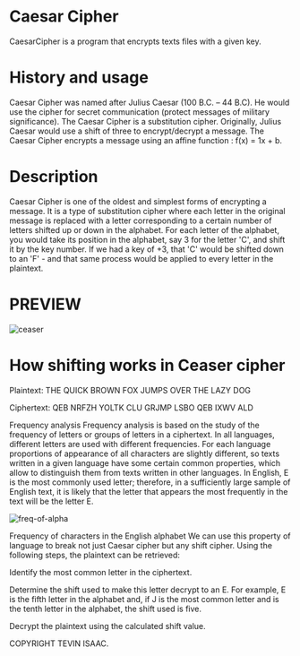 # Caesar Cipher
CaesarCipher is a program that encrypts texts files with a given key.
# History and usage
 Caesar Cipher was named after Julius Caesar (100 B.C. – 44 B.C). He would use the cipher for secret communication (protect messages of military significance). The Caesar Cipher is a substitution cipher. Originally, Julius Caesar would use a shift of three to encrypt/decrypt a message. The Caesar Cipher encrypts a message using an affine function : f(x) = 1x + b.
# Description
Caesar Cipher is one of the oldest and simplest forms of encrypting a message. It is a type of substitution cipher where each letter in the original message is replaced with a letter corresponding to a certain number of letters shifted up or down in the alphabet. For each letter of the alphabet, you would take its position in the alphabet, say 3 for the letter 'C', and shift it by the key number. If we had a key of +3, that 'C' would be shifted down to an 'F' - and that same process would be applied to every letter in the plaintext.

# PREVIEW
![ceaser](https://user-images.githubusercontent.com/81568615/128158169-e70f0336-63e1-4233-a62c-bf978da4ba02.gif)



# How shifting works in Ceaser cipher
Plaintext: THE QUICK BROWN FOX JUMPS OVER THE LAZY DOG

Ciphertext: QEB NRFZH YOLTK CLU GRJMP LSBO QEB IXWV ALD

Frequency analysis
Frequency analysis is based on the study of the frequency of letters or groups of letters in a ciphertext. In all languages, different letters are used with different frequencies. For each language proportions of appearance of all characters are slightly different, so texts written in a given language have some certain common properties, which allow to distinguish them from texts written in other languages. In English, E is the most commonly used letter; therefore, in a sufficiently large sample of English text, it is likely that the letter that appears the most frequently in the text will be the letter E.

![freq-of-alpha](https://user-images.githubusercontent.com/81568615/128158317-16697fd2-d586-4bee-ad6d-bb4014ec4053.jpeg)

Frequency of characters in the English alphabet
We can use this property of language to break not just Caesar cipher but any shift cipher. Using the following steps, the plaintext can be retrieved:

Identify the most common letter in the ciphertext.

Determine the shift used to make this letter decrypt to an E. For example, E is the fifth letter in the alphabet and, if J is the most common letter and is the tenth letter in the alphabet, the shift used is five.

Decrypt the plaintext using the calculated shift value.

COPYRIGHT TEVIN ISAAC.